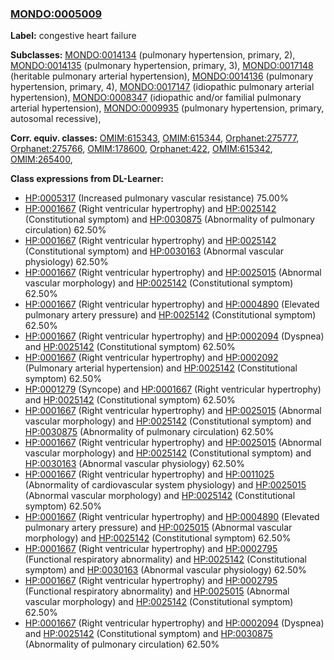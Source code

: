 
### [MONDO:0005009](http://purl.obolibrary.org/obo/MONDO_0005009)
**Label:** congestive heart failure

**Subclasses:** [MONDO:0014134](http://purl.obolibrary.org/obo/MONDO_0014134) (pulmonary hypertension, primary, 2), [MONDO:0014135](http://purl.obolibrary.org/obo/MONDO_0014135) (pulmonary hypertension, primary, 3), [MONDO:0017148](http://purl.obolibrary.org/obo/MONDO_0017148) (heritable pulmonary arterial hypertension), [MONDO:0014136](http://purl.obolibrary.org/obo/MONDO_0014136) (pulmonary hypertension, primary, 4), [MONDO:0017147](http://purl.obolibrary.org/obo/MONDO_0017147) (idiopathic pulmonary arterial hypertension), [MONDO:0008347](http://purl.obolibrary.org/obo/MONDO_0008347) (idiopathic and/or familial pulmonary arterial hypertension), [MONDO:0009935](http://purl.obolibrary.org/obo/MONDO_0009935) (pulmonary hypertension, primary, autosomal recessive), 

**Corr. equiv. classes:** [OMIM:615343](http://purl.obolibrary.org/obo/OMIM_615343), [OMIM:615344](http://purl.obolibrary.org/obo/OMIM_615344), [Orphanet:275777](http://www.orpha.net/ORDO/Orphanet_275777), [Orphanet:275766](http://www.orpha.net/ORDO/Orphanet_275766), [OMIM:178600](http://purl.obolibrary.org/obo/OMIM_178600), [Orphanet:422](http://www.orpha.net/ORDO/Orphanet_422), [OMIM:615342](http://purl.obolibrary.org/obo/OMIM_615342), [OMIM:265400](http://purl.obolibrary.org/obo/OMIM_265400), 

**Class expressions from DL-Learner:**

- [HP:0005317](http://purl.obolibrary.org/obo/HP_0005317) (Increased pulmonary vascular resistance) 75.00%
- [HP:0001667](http://purl.obolibrary.org/obo/HP_0001667) (Right ventricular hypertrophy) and [HP:0025142](http://purl.obolibrary.org/obo/HP_0025142) (Constitutional symptom) and [HP:0030875](http://purl.obolibrary.org/obo/HP_0030875) (Abnormality of pulmonary circulation) 62.50%
- [HP:0001667](http://purl.obolibrary.org/obo/HP_0001667) (Right ventricular hypertrophy) and [HP:0025142](http://purl.obolibrary.org/obo/HP_0025142) (Constitutional symptom) and [HP:0030163](http://purl.obolibrary.org/obo/HP_0030163) (Abnormal vascular physiology) 62.50%
- [HP:0001667](http://purl.obolibrary.org/obo/HP_0001667) (Right ventricular hypertrophy) and [HP:0025015](http://purl.obolibrary.org/obo/HP_0025015) (Abnormal vascular morphology) and [HP:0025142](http://purl.obolibrary.org/obo/HP_0025142) (Constitutional symptom) 62.50%
- [HP:0001667](http://purl.obolibrary.org/obo/HP_0001667) (Right ventricular hypertrophy) and [HP:0004890](http://purl.obolibrary.org/obo/HP_0004890) (Elevated pulmonary artery pressure) and [HP:0025142](http://purl.obolibrary.org/obo/HP_0025142) (Constitutional symptom) 62.50%
- [HP:0001667](http://purl.obolibrary.org/obo/HP_0001667) (Right ventricular hypertrophy) and [HP:0002094](http://purl.obolibrary.org/obo/HP_0002094) (Dyspnea) and [HP:0025142](http://purl.obolibrary.org/obo/HP_0025142) (Constitutional symptom) 62.50%
- [HP:0001667](http://purl.obolibrary.org/obo/HP_0001667) (Right ventricular hypertrophy) and [HP:0002092](http://purl.obolibrary.org/obo/HP_0002092) (Pulmonary arterial hypertension) and [HP:0025142](http://purl.obolibrary.org/obo/HP_0025142) (Constitutional symptom) 62.50%
- [HP:0001279](http://purl.obolibrary.org/obo/HP_0001279) (Syncope) and [HP:0001667](http://purl.obolibrary.org/obo/HP_0001667) (Right ventricular hypertrophy) and [HP:0025142](http://purl.obolibrary.org/obo/HP_0025142) (Constitutional symptom) 62.50%
- [HP:0001667](http://purl.obolibrary.org/obo/HP_0001667) (Right ventricular hypertrophy) and [HP:0025015](http://purl.obolibrary.org/obo/HP_0025015) (Abnormal vascular morphology) and [HP:0025142](http://purl.obolibrary.org/obo/HP_0025142) (Constitutional symptom) and [HP:0030875](http://purl.obolibrary.org/obo/HP_0030875) (Abnormality of pulmonary circulation) 62.50%
- [HP:0001667](http://purl.obolibrary.org/obo/HP_0001667) (Right ventricular hypertrophy) and [HP:0025015](http://purl.obolibrary.org/obo/HP_0025015) (Abnormal vascular morphology) and [HP:0025142](http://purl.obolibrary.org/obo/HP_0025142) (Constitutional symptom) and [HP:0030163](http://purl.obolibrary.org/obo/HP_0030163) (Abnormal vascular physiology) 62.50%
- [HP:0001667](http://purl.obolibrary.org/obo/HP_0001667) (Right ventricular hypertrophy) and [HP:0011025](http://purl.obolibrary.org/obo/HP_0011025) (Abnormality of cardiovascular system physiology) and [HP:0025015](http://purl.obolibrary.org/obo/HP_0025015) (Abnormal vascular morphology) and [HP:0025142](http://purl.obolibrary.org/obo/HP_0025142) (Constitutional symptom) 62.50%
- [HP:0001667](http://purl.obolibrary.org/obo/HP_0001667) (Right ventricular hypertrophy) and [HP:0004890](http://purl.obolibrary.org/obo/HP_0004890) (Elevated pulmonary artery pressure) and [HP:0025015](http://purl.obolibrary.org/obo/HP_0025015) (Abnormal vascular morphology) and [HP:0025142](http://purl.obolibrary.org/obo/HP_0025142) (Constitutional symptom) 62.50%
- [HP:0001667](http://purl.obolibrary.org/obo/HP_0001667) (Right ventricular hypertrophy) and [HP:0002795](http://purl.obolibrary.org/obo/HP_0002795) (Functional respiratory abnormality) and [HP:0025142](http://purl.obolibrary.org/obo/HP_0025142) (Constitutional symptom) and [HP:0030163](http://purl.obolibrary.org/obo/HP_0030163) (Abnormal vascular physiology) 62.50%
- [HP:0001667](http://purl.obolibrary.org/obo/HP_0001667) (Right ventricular hypertrophy) and [HP:0002795](http://purl.obolibrary.org/obo/HP_0002795) (Functional respiratory abnormality) and [HP:0025015](http://purl.obolibrary.org/obo/HP_0025015) (Abnormal vascular morphology) and [HP:0025142](http://purl.obolibrary.org/obo/HP_0025142) (Constitutional symptom) 62.50%
- [HP:0001667](http://purl.obolibrary.org/obo/HP_0001667) (Right ventricular hypertrophy) and [HP:0002094](http://purl.obolibrary.org/obo/HP_0002094) (Dyspnea) and [HP:0025142](http://purl.obolibrary.org/obo/HP_0025142) (Constitutional symptom) and [HP:0030875](http://purl.obolibrary.org/obo/HP_0030875) (Abnormality of pulmonary circulation) 62.50%


